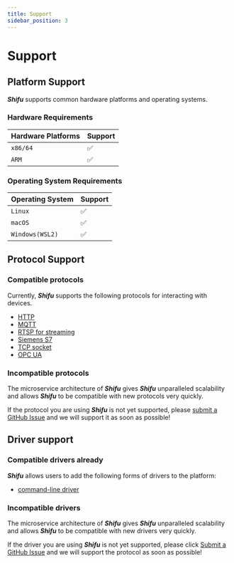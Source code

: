 ```yaml
---
title: Support
sidebar_position: 3
---
```


# Support

## Platform Support

***Shifu*** supports common hardware platforms and operating systems.

### Hardware Requirements

| Hardware Platforms | Support |
| --- | --- |
| `x86/64` | :white_check_mark: |
| `ARM` | :white_check_mark: |

### Operating System Requirements

| Operating System | Support |
| --- | --- |
| `Linux` | :white_check_mark: |
| `macOS` | :white_check_mark: |
| `Windows(WSL2)` | :white_check_mark: |

## Protocol Support

### Compatible protocols

Currently, ***Shifu*** supports the following protocols for interacting with devices.

- [HTTP](https://github.com/Edgenesis/shifu/tree/main/examples/httpDeviceShifu)
- [MQTT](https://github.com/Edgenesis/shifu/tree/main/examples/mqttDeviceShifu)
- [RTSP for streaming](https://github.com/Edgenesis/shifu/tree/main/examples/rtspDeviceShifu)
- [Siemens S7](https://github.com/Edgenesis/shifu/tree/main/examples/siemensPLCDeviceShifu)
- [TCP socket](https://github.com/Edgenesis/shifu/tree/main/examples/socketDeviceShifu)
- [OPC UA](https://github.com/Edgenesis/shifu/tree/main/examples/opcuaDeviceShifu)

### Incompatible protocols

The microservice architecture of ***Shifu*** gives ***Shifu*** unparalleled scalability and allows ***Shifu*** to be compatible with new protocols very quickly.

If the protocol you are using ***Shifu*** is not yet supported, please [submit a GitHub Issue](https://github.com/Edgenesis/shifu/issues/new) and we will support it as soon as possible!

## Driver support

### Compatible drivers already

***Shifu*** allows users to add the following forms of drivers to the platform:

- [command-line driver](preferences/advanced-features/remote-driver-execution.md)

### Incompatible drivers

The microservice architecture of ***Shifu*** gives ***Shifu*** unparalleled scalability and allows ***Shifu*** to be compatible with new drivers very quickly.

If the driver you are using ***Shifu*** is not yet supported, please click [Submit a GitHub Issue](https://github.com/Edgenesis/shifu/issue/new) and we will support the protocol as soon as possible!